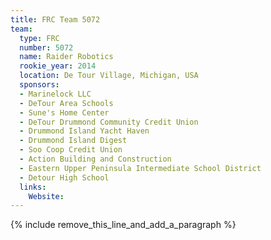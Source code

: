 ```yaml
---
title: FRC Team 5072
team:
  type: FRC
  number: 5072
  name: Raider Robotics
  rookie_year: 2014
  location: De Tour Village, Michigan, USA
  sponsors:
  - Marinelock LLC
  - DeTour Area Schools
  - Sune's Home Center
  - DeTour Drummond Community Credit Union
  - Drummond Island Yacht Haven
  - Drummond Island Digest
  - Soo Coop Credit Union
  - Action Building and Construction
  - Eastern Upper Peninsula Intermediate School District
  - Detour High School
  links:
    Website:
---
```


{% include remove_this_line_and_add_a_paragraph %}